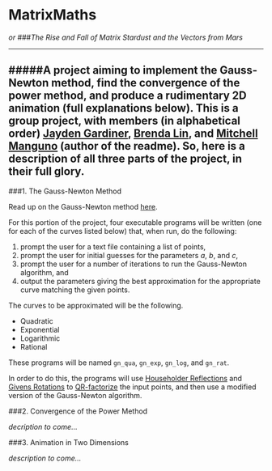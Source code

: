 MatrixMaths
==========
_or_
###_The Rise and Fall of Matrix Stardust and the Vectors from Mars_

----

#####A project aiming to implement the Gauss-Newton method, find the convergence of the power method, and produce a rudimentary 2D animation (full explanations below).  This is a group project, with members (in alphabetical order) [Jayden Gardiner](https://github.com/jaydengardiner), [Brenda Lin](), and [Mitchell Manguno](https://github.com/mmanguno) (author of the readme). So, here is a description of all three parts of the project, in their full glory.
----

###1. The Gauss-Newton Method

Read up on the Gauss-Newton method [here](http://en.wikipedia.org/wiki/Gauss%E2%80%93Newton_algorithm_).

For this portion of the project, four executable programs will be written (one for each of the curves listed below) that, when run, do the following:

1. prompt the user for a text file containing a list of points,
2. prompt the user for initial guesses for the parameters _a_, _b_, and _c_,
3. prompt the user for a number of iterations to run the Gauss-Newton algorithm, and
4. output the parameters giving the best approximation for the appropriate curve matching the given points.

The curves to be approximated will be the following.

* Quadratic
* Exponential
* Logarithmic
* Rational

These programs will be named `gn_qua`, `gn_exp`, `gn_log`, and `gn_rat`.

In order to do this, the programs will use [Householder Reflections](http://en.wikipedia.org/wiki/Householder_transformation) and [Givens Rotations](http://en.wikipedia.org/wiki/Givens_rotation) to [QR-factorize](http://en.wikipedia.org/wiki/QR_decomposition) the input points, and then use a modified version of the Gauss-Newton algorithm.

###2. Convergence of the Power Method

_decription to come..._

###3. Animation in Two Dimensions

_description to come..._


